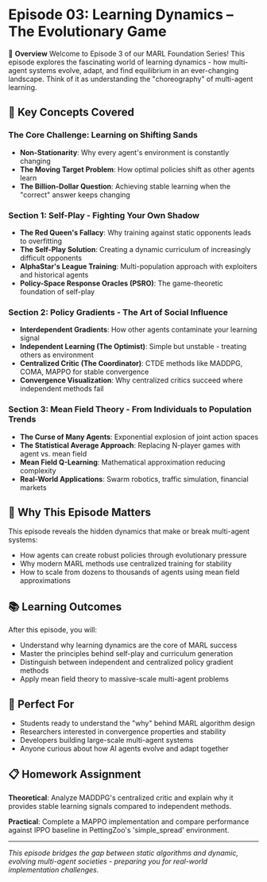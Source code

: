 # Episode 03: Learning Dynamics – The Evolutionary Game

🎯 **Overview**
Welcome to Episode 3 of our MARL Foundation Series! This episode explores the fascinating world of learning dynamics - how multi-agent systems evolve, adapt, and find equilibrium in an ever-changing landscape. Think of it as understanding the "choreography" of multi-agent learning.

## 🔑 **Key Concepts Covered**

### **The Core Challenge: Learning on Shifting Sands**
- **Non-Stationarity**: Why every agent's environment is constantly changing
- **The Moving Target Problem**: How optimal policies shift as other agents learn
- **The Billion-Dollar Question**: Achieving stable learning when the "correct" answer keeps changing

### **Section 1: Self-Play - Fighting Your Own Shadow**
- **The Red Queen's Fallacy**: Why training against static opponents leads to overfitting
- **The Self-Play Solution**: Creating a dynamic curriculum of increasingly difficult opponents
- **AlphaStar's League Training**: Multi-population approach with exploiters and historical agents
- **Policy-Space Response Oracles (PSRO)**: The game-theoretic foundation of self-play

### **Section 2: Policy Gradients - The Art of Social Influence**
- **Interdependent Gradients**: How other agents contaminate your learning signal
- **Independent Learning (The Optimist)**: Simple but unstable - treating others as environment
- **Centralized Critic (The Coordinator)**: CTDE methods like MADDPG, COMA, MAPPO for stable convergence
- **Convergence Visualization**: Why centralized critics succeed where independent methods fail

### **Section 3: Mean Field Theory - From Individuals to Population Trends**
- **The Curse of Many Agents**: Exponential explosion of joint action spaces
- **The Statistical Average Approach**: Replacing N-player games with agent vs. mean field
- **Mean Field Q-Learning**: Mathematical approximation reducing complexity
- **Real-World Applications**: Swarm robotics, traffic simulation, financial markets

## 🧠 **Why This Episode Matters**

This episode reveals the hidden dynamics that make or break multi-agent systems:
- How agents can create robust policies through evolutionary pressure
- Why modern MARL methods use centralized training for stability
- How to scale from dozens to thousands of agents using mean field approximations

## 📚 **Learning Outcomes**

After this episode, you will:
- Understand why learning dynamics are the core of MARL success
- Master the principles behind self-play and curriculum generation
- Distinguish between independent and centralized policy gradient methods
- Apply mean field theory to massive-scale multi-agent problems

## 🎯 **Perfect For**
- Students ready to understand the "why" behind MARL algorithm design
- Researchers interested in convergence properties and stability
- Developers building large-scale multi-agent systems
- Anyone curious about how AI agents evolve and adapt together

## 📋 **Homework Assignment**
**Theoretical**: Analyze MADDPG's centralized critic and explain why it provides stable learning signals compared to independent methods.

**Practical**: Complete a MAPPO implementation and compare performance against IPPO baseline in PettingZoo's 'simple_spread' environment.

---
*This episode bridges the gap between static algorithms and dynamic, evolving multi-agent societies - preparing you for real-world implementation challenges.*
